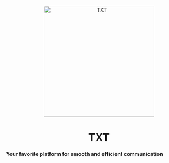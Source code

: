 <div align="center">
  <img src="https://github.com/user-attachments/assets/7ab19f79-1239-41ba-adcb-1660ffb4f25a" alt="TXT" width="300"/>
  <h1>TXT</h1>
</div>

**Your favorite platform for smooth and efficient communication**
